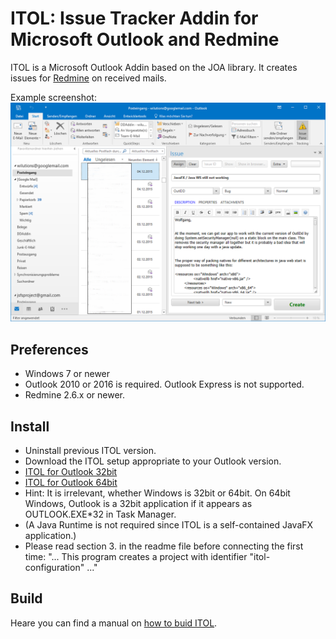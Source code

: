 # ITOL: Issue Tracker Addin for Microsoft Outlook and	Redmine

ITOL is a Microsoft Outlook Addin based on the JOA library. It creates issues for <a href="http://www.redmine.org/">Redmine</a> on received mails.

Example screenshot:
![Screenshot](https://github.com/wolfgangimig/itol/blob/master/ITOLissue.png)

## Preferences
* Windows 7 or newer
* Outlook 2010 or 2016 is required. Outlook Express is not supported.
* Redmine 2.6.x or newer.

## Install
* Uninstall previous ITOL version.
* Download the ITOL setup appropriate to your Outlook version.
* <a href="http://www.wilutions.com/files/ITOL32.msi">ITOL for Outlook 32bit</a>
* <a href="http://www.wilutions.com/files/ITOL64.msi">ITOL for Outlook 64bit</a>
* Hint: It is irrelevant, whether Windows is 32bit or 64bit. 
On 64bit Windows, Outlook is a 32bit application if it appears as OUTLOOK.EXE*32 in Task Manager.
* (A Java Runtime is not required since ITOL is a self-contained JavaFX application.)
* Please read section 3. in the readme file before connecting the first time: "... This program creates a project with identifier "itol-configuration" ..."

## Build
Heare you can find a  manual on <a href="https://github.com/wolfgangimig/itol/wiki/How-to-Build">how to buid ITOL</a>.
 
